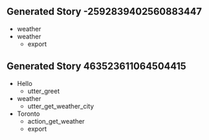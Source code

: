 ## Generated Story -2592839402560883447
* weather
* weather
    - export

## Generated Story 463523611064504415
* Hello
    - utter_greet
* weather
    - utter_get_weather_city
* Toronto
    - action_get_weather
    - export

